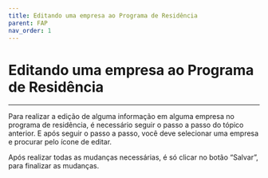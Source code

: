 ```yaml
---
title: Editando uma empresa ao Programa de Residência
parent: FAP
nav_order: 1
---
```


# Editando uma empresa ao Programa de Residência
---

Para realizar a edição de alguma informação em alguma empresa no programa de residência, é necessário seguir o passo a passo do tópico anterior. E após seguir o passo a passo, você deve selecionar uma empresa e procurar pelo ícone de editar. 

Após realizar todas as mudanças necessárias, é só clicar no botão “Salvar”, para finalizar as mudanças.